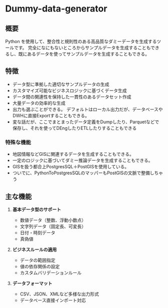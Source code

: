 # Dummy-data-generator

## 概要
Python を使用して、整合性と規則性のある高品質なダミーデータを生成するツールです。
完全になにもないところからサンプルデータを生成することもできるし、既にあるデータを使ってサンプルデータを生成することもできる。


## 特徴
- データ型に準拠した適切なサンプルデータの生成
- カスタマイズ可能なビジネスロジックに基づくデータ生成
- データ間の関連性を保持した一貫性のあるデータセット作成
- 大量データの効率的な生成
- 出力も選ぶことができる。 デフォルトはローカル出力だが、データベースやDWHに直接Exportすることもできる。
- 変な話だが、ここでまとまったデータ定義をDumpしたり、Parquetなどで保存し、それを使ってDEngしたりETLしたりすることもできる

### 特殊な機能
- 地図情報などGISに関連するデータを生成することもできる。
- 一定のロジックに基づいてダミー推論データを生成することもできる。
- GISを扱う都合上PostgresSQL＋PostGISを使用している。
- ついでに、PythonToPostgresSQLのマッパーもPostGISの文脈で整備しちゃう



## 主な機能
1. **基本データ型のサポート**
   - 数値データ（整数、浮動小数点）
   - 文字列データ（固定長、可変長）
   - 日付・時刻データ
   - 真偽値

2. **ビジネスルールの適用**
   - データの範囲指定
   - 値の依存関係の設定
   - カスタムバリデーションルール

3. **データフォーマット**
   - CSV、JSON、XMLなど多様な出力形式
   - データベース直接インポート対応